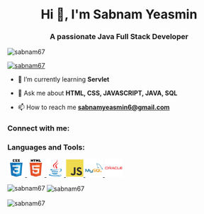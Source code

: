 <h1 align="center">Hi 👋, I'm Sabnam Yeasmin</h1>
<h3 align="center">A passionate Java Full Stack Developer</h3>

<p align="left"> <img src="https://komarev.com/ghpvc/?username=sabnam67&label=Profile%20views&color=0e75b6&style=flat" alt="sabnam67" /> </p>

<p align="left"> <a href="https://github.com/ryo-ma/github-profile-trophy"><img src="https://github-profile-trophy.vercel.app/?username=sabnam67" alt="sabnam67" /></a> </p>

- 🌱 I’m currently learning **Servlet**

- 💬 Ask me about **HTML, CSS, JAVASCRIPT, JAVA, SQL**

- 📫 How to reach me **sabnamyeasmin6@gmail.com**

<h3 align="left">Connect with me:</h3>
<p align="left">
</p>

<h3 align="left">Languages and Tools:</h3>
<p align="left"> <a href="https://www.w3schools.com/css/" target="_blank" rel="noreferrer"> <img src="https://raw.githubusercontent.com/devicons/devicon/master/icons/css3/css3-original-wordmark.svg" alt="css3" width="40" height="40"/> </a> <a href="https://www.w3.org/html/" target="_blank" rel="noreferrer"> <img src="https://raw.githubusercontent.com/devicons/devicon/master/icons/html5/html5-original-wordmark.svg" alt="html5" width="40" height="40"/> </a> <a href="https://www.java.com" target="_blank" rel="noreferrer"> <img src="https://raw.githubusercontent.com/devicons/devicon/master/icons/java/java-original.svg" alt="java" width="40" height="40"/> </a> <a href="https://developer.mozilla.org/en-US/docs/Web/JavaScript" target="_blank" rel="noreferrer"> <img src="https://raw.githubusercontent.com/devicons/devicon/master/icons/javascript/javascript-original.svg" alt="javascript" width="40" height="40"/> </a> <a href="https://www.mysql.com/" target="_blank" rel="noreferrer"> <img src="https://raw.githubusercontent.com/devicons/devicon/master/icons/mysql/mysql-original-wordmark.svg" alt="mysql" width="40" height="40"/> </a> <a href="https://www.oracle.com/" target="_blank" rel="noreferrer"> <img src="https://raw.githubusercontent.com/devicons/devicon/master/icons/oracle/oracle-original.svg" alt="oracle" width="40" height="40"/> </a> </p>

<p><img align="left" src="https://github-readme-stats.vercel.app/api/top-langs?username=sabnam67&show_icons=true&locale=en&layout=compact" alt="sabnam67" /></p>

<p>&nbsp;<img align="center" src="https://github-readme-stats.vercel.app/api?username=sabnam67&show_icons=true&locale=en" alt="sabnam67" /></p>

<p><img align="center" src="https://github-readme-streak-stats.herokuapp.com/?user=sabnam67&" alt="sabnam67" /></p>

